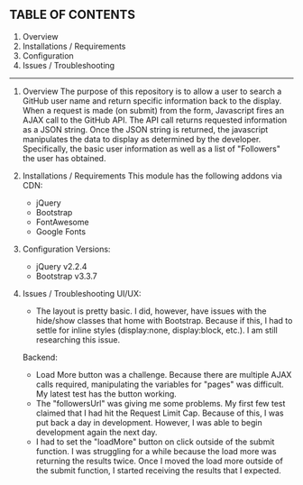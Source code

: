 TABLE OF CONTENTS 
---------------------
   
 1) Overview
 2) Installations / Requirements
 3) Configuration
 4) Issues / Troubleshooting
 
---------------------
 
1) Overview
	The purpose of this repository is to allow a user to search a GitHub user name and return specific information back to the display. When a request is made (on submit) from the form, Javascript fires an AJAX call to the GitHub API. The API call returns requested information as a JSON string. 
	Once the JSON string is returned, the javascript manipulates the data to display as determined by the developer. Specifically, the basic user information as well as a list of "Followers" the user has obtained.
	

2) Installations / Requirements
	This module has the following addons via CDN:
	- jQuery
	- Bootstrap
	- FontAwesome
	- Google Fonts
	
	
3) Configuration
	Versions:
	- jQuery		v2.2.4
	- Bootstrap 	v3.3.7


4) Issues / Troubleshooting
	UI/UX: 
	- The layout is pretty basic. I did, however, have issues with the hide/show classes that home with Bootstrap. Because if this, I had to settle for inline styles (display:none, display:block, etc.). I am still researching this issue.
	
	Backend:
	- Load More button was a challenge. Because there are multiple AJAX calls required, manipulating the variables for "pages" was difficult. My latest test has the button working.
	- The "followersUrl" was giving me some problems. My first few test claimed that I had hit the Request Limit Cap. Because of this, I was put back a day in development. However, I was able to begin development again the next day. 
	- I had to set the "loadMore" button on click outside of the submit function. I was struggling for a while because the load more was returning the results twice. Once I moved the load more outside of the submit function, I started receiving the results that I expected.
	
